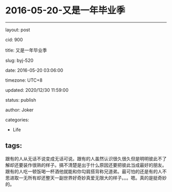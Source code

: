 # 2016-05-20-又是一年毕业季
---
layout: post

cid: 900

title: 又是一年毕业季

slug: byj-520

date: 2016-05-20 03:06:00

timezone: UTC+8

updated: 2020/12/30 11:59:00

status: publish

author: Joker

categories:
  - Life

tags:
---

跟有的人从无话不说变成无话可说。跟有的人虽然认识很久很久但是明明彼此不了解却还要装作很熟的样子。搞不清楚是出于什么原因还要把彼此当成最好的朋友。跟有的人吃一顿饭喝一杯酒他就能和你勾肩搭背称兄道弟。最可怕的还是有的人不思进取一无所有却还整天一副世界好奇妙真爱无限大的样子。。。嗯。真的是挺奇妙的。
